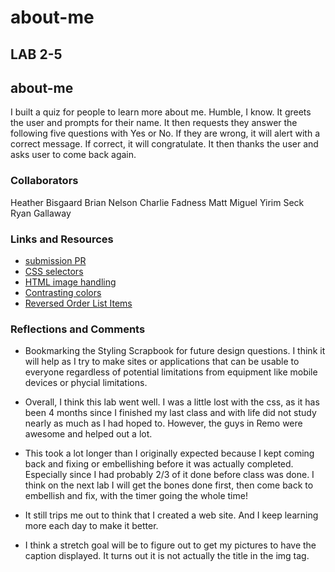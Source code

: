 # about-me

## LAB 2-5

## about-me

I built a quiz for people to learn more about me. Humble, I know. It greets the user and prompts for their name. It then requests they answer the following five questions with Yes or No. If they are wrong, it will alert with a correct message. If correct, it will congratulate. It then thanks the user and asks user to come back again.

### Collaborators

Heather Bisgaard
Brian Nelson
Charlie Fadness
Matt Miguel
Yirim Seck
Ryan Gallaway

### Links and Resources

* [submission PR](http://xyz.com)
* [CSS selectors](https://www.w3schools.com/cssref/css_selectors.asp)
* [HTML image handling](https://www.w3schools.com/html/html_images.asp)
* [Contrasting colors](https://stylingscrapbook.wordpress.com/2012/03/05/styling-guide-the-color-wheel-and-color-theory/)
* [Reversed Order List Items](https://www.tutorialspoint.com/html-ol-reversed-attribute#:~:text=HTML%20reversed%20Attribute,-HTMLWeb%20Development&text=The%20reversed%20attribute%20of%20the,order%20and%20introduced%20in%20HTML5.)

### Reflections and Comments

* Bookmarking the Styling Scrapbook for future design questions. I think it will help as I try to make sites or applications that can be usable to everyone regardless of potential limitations from equipment like mobile devices or phycial limitations.

* Overall, I think this lab went well. I was a little lost with the css, as it has been 4 months since I finished my last class and with life did not study nearly as much as I had hoped to. However, the guys in Remo were awesome and helped out a lot.

* This took a lot longer than I originally expected because I kept coming back and fixing or embellishing before it was actually completed. Especially since I had probably 2/3 of it done before class was done. I think on the next lab I will get the bones done first, then come back to embellish and fix, with the timer going the whole time!

* It still trips me out to think that I created a web site. And I keep learning more each day to make it better.

* I think a stretch goal will be to figure out to get my pictures to have the caption displayed. It turns out it is not actually the title in the img tag.

